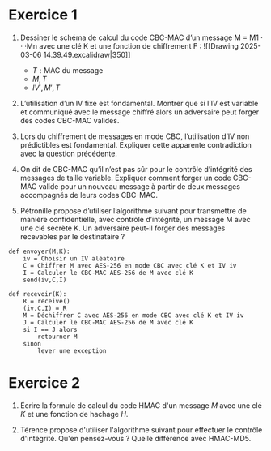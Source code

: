 # Exercice 1

1. Dessiner le schéma de calcul du code CBC-MAC d’un message M = M1 · · ·Mn avec une clé K et une fonction de chiffrement F : ![[Drawing 2025-03-06 14.39.49.excalidraw|350]]
   - $T:\text{MAC du message}$
   - $M,T$
   - $IV', M', T$
   
2. L’utilisation d’un IV fixe est fondamental. Montrer que si l’IV est variable et communiqué avec le message chiffré alors un adversaire peut forger des codes CBC-MAC valides.
   
   
   
3. Lors du chiffrement de messages en mode CBC, l’utilisation d’IV non prédictibles est fondamental. Expliquer cette apparente contradiction avec la question précédente.
   
4. On dit de CBC-MAC qu’il n’est pas sûr pour le contrôle d’intégrité des messages de taille variable. Expliquer comment forger un code CBC-MAC valide pour un nouveau message à partir de deux messages accompagnés de leurs codes CBC-MAC.

5. Pétronille propose d’utiliser l’algorithme suivant pour transmettre de manière confidentielle, avec contrôle d’intégrité, un message M avec une clé secrète K. Un adversaire peut-il forger des messages recevables par le destinataire ?
   
```
def envoyer(M,K): 
	iv = Choisir un IV aléatoire 
	C = Chiffrer M avec AES-256 en mode CBC avec clé K et IV iv 
	I = Calculer le CBC-MAC AES-256 de M avec clé K 
	send(iv,C,I)
	
def recevoir(K): 
	R = receive() 
	(iv,C,I) = R 
	M = Déchiffrer C avec AES-256 en mode CBC avec clé K et IV iv 
	J = Calculer le CBC-MAC AES-256 de M avec clé K 
	si I == J alors 
		retourner M 
	sinon 
		lever une exception 
```


# Exercice 2

1. Écrire la formule de calcul du code HMAC d'un message $M$ avec une clé $K$ et une fonction de hachage $H$.
   
2. Térence propose d'utiliser l'algorithme suivant pour effectuer le contrôle d'intégrité. Qu'en pensez-vous ? Quelle différence avec $\text{HMAC-MD5}$. 